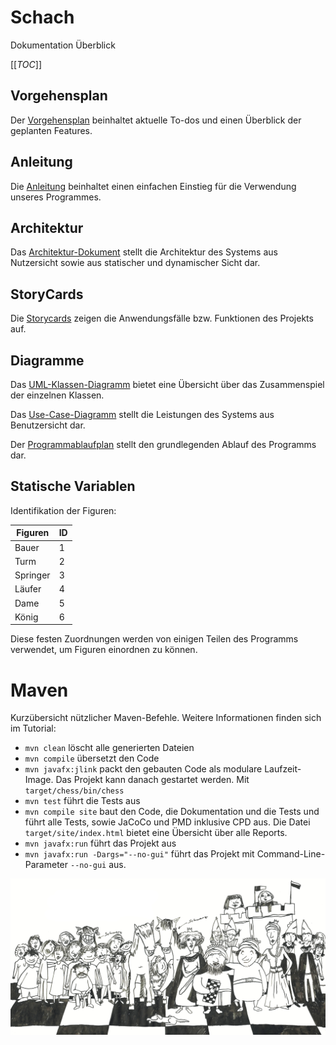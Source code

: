 # Schach

Dokumentation Überblick

[[_TOC_]]

## Vorgehensplan

Der [Vorgehensplan](documentation/Vorgehensplan.pdf) beinhaltet aktuelle To-dos und einen Überblick der geplanten Features.

## Anleitung

Die [Anleitung](documentation/Bedienungsanleitung.pdf) beinhaltet einen einfachen Einstieg für die Verwendung unseres Programmes.

## Architektur

Das [Architektur-Dokument](documentation/Architekturdokumentation.pdf) stellt die Architektur des Systems aus Nutzersicht sowie aus statischer und dynamischer Sicht dar.

## StoryCards

Die [Storycards](documentation/Anforderungsdokumentation/Story%20Cards) zeigen die Anwendungsfälle bzw. Funktionen des Projekts auf.

## Diagramme

Das [UML-Klassen-Diagramm](documentation/Diagramme/Klassendiagramm.png) bietet eine Übersicht über das Zusammenspiel der einzelnen Klassen.

Das [Use-Case-Diagramm](documentation/Anforderungsdokumentation/Use-Case_Diagramm.png) stellt die Leistungen des Systems aus Benutzersicht dar.

Der [Programmablaufplan](documentation/Diagramme/Programmablaufplan.png) stellt den grundlegenden Ablauf des Programms dar.

## Statische Variablen

Identifikation der Figuren:

| Figuren | ID |
| ---       |  ------  |
| Bauer     | 1        |
| Turm      | 2        |
| Springer  | 3        |
| Läufer    | 4        |
| Dame      | 5        |
| König     | 6        |

Diese festen Zuordnungen werden von einigen Teilen des Programms verwendet, um Figuren einordnen zu können.

# Maven

Kurzübersicht nützlicher Maven-Befehle. Weitere Informationen finden sich im Tutorial:

* `mvn clean` löscht alle generierten Dateien
* `mvn compile` übersetzt den Code
* `mvn javafx:jlink` packt den gebauten Code als modulare Laufzeit-Image. Das Projekt kann danach gestartet werden. Mit `target/chess/bin/chess`
* `mvn test` führt die Tests aus
* `mvn compile site` baut den Code, die Dokumentation und die Tests und führt alle Tests, sowie JaCoCo und PMD inklusive CPD aus. Die Datei `target/site/index.html` bietet eine Übersicht über alle Reports.
* `mvn javafx:run` führt das Projekt aus
* `mvn javafx:run -Dargs="--no-gui"` führt das Projekt mit Command-Line-Parameter `--no-gui` aus.

![Bildtext](documentation/images/ReadMe_banner.jpg "Banner")